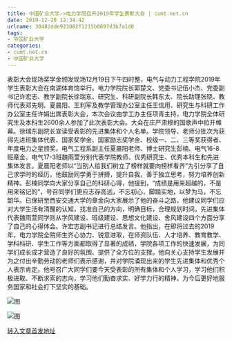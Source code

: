 ```yaml
---
title: 中国矿业大学->电力学院召开2019年学生表彰大会 | cumt.net.cn
date: 2019-12-20 12:34:42
urlname: 30482dde923082f1215b0897d3b7a1d0
tags: 
- 中国矿业大学
categories:
- cumt.net.cn
- 中国矿业大学
---
```

表彰大会现场奖学金颁发现场12月19日下午四时整，电气与动力工程学院2019年学生表彰大会在南湖体育馆举行。电力学院院长郭楚文、党委书记伍小杰、党委副书记许宏志、教学副院长徐瑞东、研究生、科研副院长韩东太、院长助理张晓、教师代表邓先明、夏晨阳、王利军及教学管理办公室主任王信用、研究生与科研工作办公室主任许娟出席表彰大会，本次会议由学工办主任项青主持，电力学院全体研究生及本科生2600余人参加了此次表彰大会。大会在庄严肃穆的国歌声中拉开帷幕。徐瑞东副院长宣读受表彰的先进集体和个人名单。学院领导、老师分批次为获得先进班集体代表、国家奖学金、国家励志奖学金、校级一、二、三等奖获得者、年度电力之星颁奖。电气工程系副主任夏晨阳老师、博士研究生彭楠、电气16-8班章金、电气17-3班魏雨萱分别代表学院教师、优秀研究生、优秀本科生和先进集体发言。夏晨阳老师以“当别人给我们树立了榜样就要向榜样看齐”为引分享了自己求学时的经历，他鼓励同学勇于拼搏，提升自我，善于独立思考，努力培养创新精神。彭楠同学向大家分享自己的科研心得，他提到，“成绩是用来超越的，不是用来铭记的”，号召同学们更应志存高远，不忘初心，脚踏实地，以梦为马，不忘韶华。已保研至西安交通大学的章金向大家展示了他的奋斗之路，他建议同学们应对大学生活有清醒的认知，找准自己的方向，明确目标，合理规划时间。先进集体代表魏雨萱同学则从学风建设、班级建设、思想文化建设、舍风建设四个方面分享了自己的心得体会。许宏志副书记进行总结发言。他指出，在即将过去的2019年，电力学院全院师生齐心协力、锐意进取，在师资队伍、人才培养、教育教学、学科科研、学生工作等方面都取得了显著的成绩，学院各项工作的快速发展，为同学们成长成才营造了良好的氛围、提供了全方位的支撑。他向关心支持学生发展并为之付出辛勤劳动的老师们表示感谢，并对学院涌现出来的学生先进集体和优秀个人表示肯定。他号召广大同学们要今天受表彰的所有集体和个人学习，学习他们积极进取、不断求索的志向，学习他们勤奋求实、好学力行的精神，为今后更好地服务国家和社会打下坚实的基础。  

![图](http://xwzx.cumt.edu.cn/_upload/article/images/f5/7f/2403a3f14ace839f1120850fed6d/58d20c29-45d3-44ba-b3a5-09d00656e564.jpg)

![图](http://xwzx.cumt.edu.cn/_upload/article/images/f5/7f/2403a3f14ace839f1120850fed6d/ee0e5418-d83b-4c41-a76a-e07e7cfca5ee.jpg)

[转入文章首发地址](http://xwzx.cumt.edu.cn/78/52/c523a555090/page.htm)